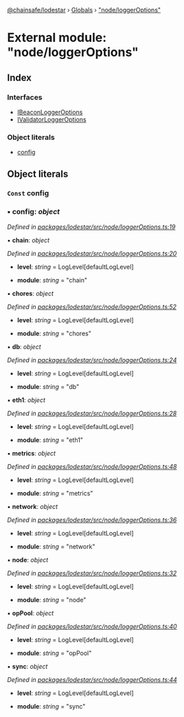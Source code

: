 [@chainsafe/lodestar](../README.md) › [Globals](../globals.md) › ["node/loggerOptions"](_node_loggeroptions_.md)

# External module: "node/loggerOptions"

## Index

### Interfaces

* [IBeaconLoggerOptions](../interfaces/_node_loggeroptions_.ibeaconloggeroptions.md)
* [IValidatorLoggerOptions](../interfaces/_node_loggeroptions_.ivalidatorloggeroptions.md)

### Object literals

* [config](_node_loggeroptions_.md#const-config)

## Object literals

### `Const` config

### ▪ **config**: *object*

*Defined in [packages/lodestar/src/node/loggerOptions.ts:19](https://github.com/ChainSafe/lodestar/blob/2fb982b/packages/lodestar/src/node/loggerOptions.ts#L19)*

▪ **chain**: *object*

*Defined in [packages/lodestar/src/node/loggerOptions.ts:20](https://github.com/ChainSafe/lodestar/blob/2fb982b/packages/lodestar/src/node/loggerOptions.ts#L20)*

* **level**: *string* = LogLevel[defaultLogLevel]

* **module**: *string* = "chain"

▪ **chores**: *object*

*Defined in [packages/lodestar/src/node/loggerOptions.ts:52](https://github.com/ChainSafe/lodestar/blob/2fb982b/packages/lodestar/src/node/loggerOptions.ts#L52)*

* **level**: *string* = LogLevel[defaultLogLevel]

* **module**: *string* = "chores"

▪ **db**: *object*

*Defined in [packages/lodestar/src/node/loggerOptions.ts:24](https://github.com/ChainSafe/lodestar/blob/2fb982b/packages/lodestar/src/node/loggerOptions.ts#L24)*

* **level**: *string* = LogLevel[defaultLogLevel]

* **module**: *string* = "db"

▪ **eth1**: *object*

*Defined in [packages/lodestar/src/node/loggerOptions.ts:28](https://github.com/ChainSafe/lodestar/blob/2fb982b/packages/lodestar/src/node/loggerOptions.ts#L28)*

* **level**: *string* = LogLevel[defaultLogLevel]

* **module**: *string* = "eth1"

▪ **metrics**: *object*

*Defined in [packages/lodestar/src/node/loggerOptions.ts:48](https://github.com/ChainSafe/lodestar/blob/2fb982b/packages/lodestar/src/node/loggerOptions.ts#L48)*

* **level**: *string* = LogLevel[defaultLogLevel]

* **module**: *string* = "metrics"

▪ **network**: *object*

*Defined in [packages/lodestar/src/node/loggerOptions.ts:36](https://github.com/ChainSafe/lodestar/blob/2fb982b/packages/lodestar/src/node/loggerOptions.ts#L36)*

* **level**: *string* = LogLevel[defaultLogLevel]

* **module**: *string* = "network"

▪ **node**: *object*

*Defined in [packages/lodestar/src/node/loggerOptions.ts:32](https://github.com/ChainSafe/lodestar/blob/2fb982b/packages/lodestar/src/node/loggerOptions.ts#L32)*

* **level**: *string* = LogLevel[defaultLogLevel]

* **module**: *string* = "node"

▪ **opPool**: *object*

*Defined in [packages/lodestar/src/node/loggerOptions.ts:40](https://github.com/ChainSafe/lodestar/blob/2fb982b/packages/lodestar/src/node/loggerOptions.ts#L40)*

* **level**: *string* = LogLevel[defaultLogLevel]

* **module**: *string* = "opPool"

▪ **sync**: *object*

*Defined in [packages/lodestar/src/node/loggerOptions.ts:44](https://github.com/ChainSafe/lodestar/blob/2fb982b/packages/lodestar/src/node/loggerOptions.ts#L44)*

* **level**: *string* = LogLevel[defaultLogLevel]

* **module**: *string* = "sync"
